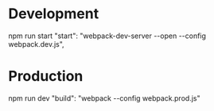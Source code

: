 # Development
npm run start
"start": "webpack-dev-server --open --config webpack.dev.js",

# Production
npm run dev
"build": "webpack --config webpack.prod.js"
